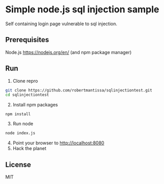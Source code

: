 # Simple node.js sql injection sample
Self containing login page vulnerable to sql injection.

## Prerequisites 
Node.js <https://nodejs.org/en/> (and npm package manager) 

## Run
1. Clone repro
```bash
git clone https://github.com/robertmantissa/sqlinjectiontest.git
cd sqlinjectiontest
```

2. Install npm packages
```
npm install
```

3. Run node 
```bash
node index.js
```
4. Point your browser to <http://localhost:8080>
5. Hack the planet

## License
MIT